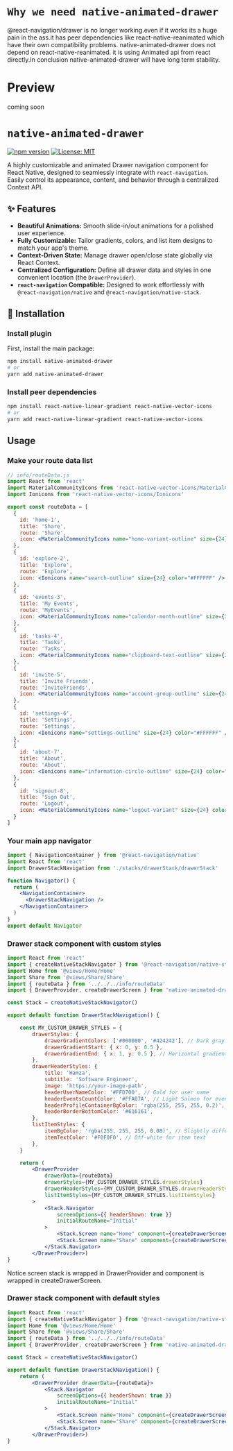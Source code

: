 
# `Why we need native-animated-drawer`

 @react-navigation/drawer is no longer working.even if it works its a huge pain in the ass.it has peer dependencies like react-native-reanimated which have their own compatibility problems.
 native-animated-drawer does not depend on react-native-reanimated. it is using Animated api from react directly.In conclusion native-animated-drawer will have long term stability.


# Preview
coming soon
# `native-animated-drawer`

[![npm version](https://badge.fury.io/js/native-animated-drawer.svg)](https://www.npmjs.com/package/native-animated-drawer)
[![License: MIT](https://img.shields.io/badge/License-MIT-yellow.svg)](https://opensource.org/licenses/MIT)

A highly customizable and animated Drawer navigation component for React Native, designed to seamlessly integrate with `react-navigation`. Easily control its appearance, content, and behavior through a centralized Context API.

## ✨ Features

* **Beautiful Animations:** Smooth slide-in/out animations for a polished user experience.
* **Fully Customizable:** Tailor gradients, colors, and list item designs to match your app's theme.
* **Context-Driven State:** Manage drawer open/close state globally via React Context.
* **Centralized Configuration:** Define all drawer data and styles in one convenient location (the `DrawerProvider`).
* **`react-navigation` Compatible:** Designed to work effortlessly with `@react-navigation/native` and `@react-navigation/native-stack`.


## 🚀 Installation
 ### Install plugin

First, install the main package:

```bash
npm install native-animated-drawer
# or
yarn add native-animated-drawer
```

 ### Install peer dependencies

```bash
npm install react-native-linear-gradient react-native-vector-icons
# or
yarn add react-native-linear-gradient react-native-vector-icons
```

## Usage

### Make your route data list
```jsx
// info/routeData.js
import React from 'react'
import MaterialCommunityIcons from 'react-native-vector-icons/MaterialCommunityIcons'
import Ionicons from 'react-native-vector-icons/Ionicons'

export const routeData = [
  {
    id: 'home-1',
    title: 'Share',
    route: 'Share',
    icon: <MaterialCommunityIcons name="home-variant-outline" size={24} color="#FFFFFF" /> // White icon for dark gradient
  },
  {
    id: 'explore-2',
    title: 'Explore',
    route: 'Explore',
    icon: <Ionicons name="search-outline" size={24} color="#FFFFFF" />
  },
  {
    id: 'events-3',
    title: 'My Events',
    route: 'MyEvents',
    icon: <MaterialCommunityIcons name="calendar-month-outline" size={24} color="#FFFFFF" />
  },
  {
    id: 'tasks-4',
    title: 'Tasks',
    route: 'Tasks',
    icon: <MaterialCommunityIcons name="clipboard-text-outline" size={24} color="#FFFFFF" />
  },
  {
    id: 'invite-5',
    title: 'Invite Friends',
    route: 'InviteFriends',
    icon: <MaterialCommunityIcons name="account-group-outline" size={24} color="#FFFFFF" />
  },
  {
    id: 'settings-6',
    title: 'Settings',
    route: 'Settings',
    icon: <Ionicons name="settings-outline" size={24} color="#FFFFFF" />
  },
  {
    id: 'about-7',
    title: 'About',
    route: 'About',
    icon: <Ionicons name="information-circle-outline" size={24} color="#FFFFFF" />
  },
  {
    id: 'signout-8',
    title: 'Sign Out',
    route: 'Logout',
    icon: <MaterialCommunityIcons name="logout-variant" size={24} color="#FFFFFF" />
  }
]
```


### Your main app navigator
```jsx
import { NavigationContainer } from '@react-navigation/native'
import React from 'react'
import DrawerStackNavigation from './stacks/drawerStack/drawerStack'

function Navigator() {
  return (
    <NavigationContainer>
      <DrawerStackNavigation />
    </NavigationContainer>
  )
}
export default Navigator
```


### Drawer stack component with custom styles

```jsx
import React from 'react'
import { createNativeStackNavigator } from '@react-navigation/native-stack'
import Home from '@views/Home/Home'
import Share from '@views/Share/Share'
import { routeData } from '../../../info/routeData'
import { DrawerProvider, createDrawerScreen } from 'native-animated-drawer'

const Stack = createNativeStackNavigator()

export default function DrawerStackNavigation() {

    const MY_CUSTOM_DRAWER_STYLES = {
        drawerStyles: {
            drawerGradientColors: ['#000000', '#424242'], // Dark gray gradient
            drawerGradientStart: { x: 0, y: 0.5 },
            drawerGradientEnd: { x: 1, y: 0.5 }, // Horizontal gradient
        },
        drawerHeaderStyles: {
            title: 'Hamza',
            subtitle: 'Software Engineer',
            image: 'https://your-image-path',
            headerUserNameColor: '#FFD700', // Gold for user name
            headerEventsCountColor: '#FFA07A', // Light Salmon for events count
            headerProfileContainerBgColor: 'rgba(255, 255, 255, 0.2)',
            headerBorderBottomColor: '#616161',
        },
        listItemStyles: {
            itemBgColor: 'rgba(255, 255, 255, 0.08)', // Slightly different item background transparency
            itemTextColor: '#F0F0F0', // Off-white for item text
        },
    }

    return (
        <DrawerProvider
            drawerData={routeData}
            drawerStyles={MY_CUSTOM_DRAWER_STYLES.drawerStyles}
            drawerHeaderStyles={MY_CUSTOM_DRAWER_STYLES.drawerHeaderStyles}
            listItemStyles={MY_CUSTOM_DRAWER_STYLES.listItemStyles}
        >
            <Stack.Navigator
                screenOptions={{ headerShown: true }}
                initialRouteName="Initial"
            >
                <Stack.Screen name="Home" component={createDrawerScreen(Home)} />
                <Stack.Screen name="Share" component={createDrawerScreen(Share)} />
            </Stack.Navigator>
        </DrawerProvider>)
}

```
Notice screen stack is wrapped in DrawerProvider and component is wrapped in createDrawerScreen.


### Drawer stack component with default styles

```jsx
import React from 'react'
import { createNativeStackNavigator } from '@react-navigation/native-stack'
import Home from '@views/Home/Home'
import Share from '@views/Share/Share'
import { routeData } from '../../../info/routeData'
import { DrawerProvider, createDrawerScreen } from 'native-animated-drawer'

const Stack = createNativeStackNavigator()

export default function DrawerStackNavigation() {
    return (
        <DrawerProvider drawerData={routeData}>
            <Stack.Navigator
                screenOptions={{ headerShown: true }}
                initialRouteName="Initial"
            >
                <Stack.Screen name="Home" component={createDrawerScreen(Home)} />
                <Stack.Screen name="Share" component={createDrawerScreen(Share)} />
            </Stack.Navigator>
        </DrawerProvider>)
}
```



